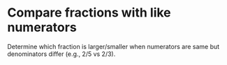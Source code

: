# Compare fractions with like numerators

Determine which fraction is larger/smaller when numerators are same but denominators differ (e.g., 2/5 vs 2/3).
